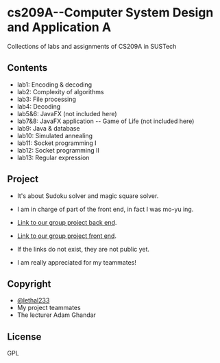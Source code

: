 # cs209A--Computer System Design and Application A

Collections of labs and assignments of CS209A in SUSTech

## Contents

- lab1: Encoding & decoding
- lab2: Complexity of algorithms
- lab3: File processing
- lab4: Decoding
- lab5&6: JavaFX (not included here)
- lab7&8: JavaFX application -- Game of Life (not included here)
- lab9: Java & database
- lab10: Simulated annealing
- lab11: Socket programming I
- lab12: Socket programming II
- lab13: Regular expression

## Project
- It's about Sudoku solver and magic square solver.

- I am in charge of part of the front end, in fact I was mo-yu ing.

- [Link to our group project back end](https://github.com/quantum-square/magic-square).

- [Link to our group project front end](https://github.com/quantum-square/magic-square-Vue).

- If the links do not exist, they are not public yet.
  
- I am really appreciated for my teammates!

## Copyright
- [@lethal233](https://github.com/lethal233)
- My project teammates
- The lecturer Adam Ghandar

## License
GPL